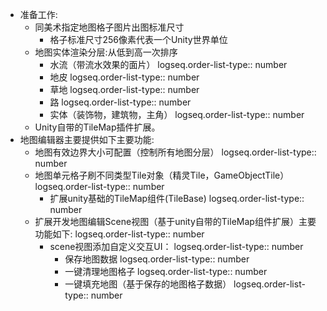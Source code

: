 - 准备工作:
	- 同美术指定地图格子图片出图标准尺寸
		- 格子标准尺寸256像素代表一个Unity世界单位
	- 地图实体渲染分层:从低到高一次排序
		- 水流（带流水效果的面片）
		  logseq.order-list-type:: number
		- 地皮
		  logseq.order-list-type:: number
		- 草地
		  logseq.order-list-type:: number
		- 路
		  logseq.order-list-type:: number
		- 实体（装饰物，建筑物，主角）
		  logseq.order-list-type:: number
	- Unity自带的TileMap插件扩展。
- 地图编辑器主要提供如下主要功能:
	- 地图有效边界大小可配置（控制所有地图分层）
	  logseq.order-list-type:: number
	- 地图单元格子刷不同类型Tile对象（精灵Tile，GameObjectTile）
	  logseq.order-list-type:: number
		- 扩展unity基础的TileMap组件(TileBase)
		  logseq.order-list-type:: number
	- 扩展开发地图编辑Scene视图（基于unity自带的TileMap组件扩展）主要功能如下:
	  logseq.order-list-type:: number
		- scene视图添加自定义交互UI：
		  logseq.order-list-type:: number
			- 保存地图数据
			  logseq.order-list-type:: number
			- 一键清理地图格子
			  logseq.order-list-type:: number
			- 一键填充地图（基于保存的地图格子数据）
			  logseq.order-list-type:: number